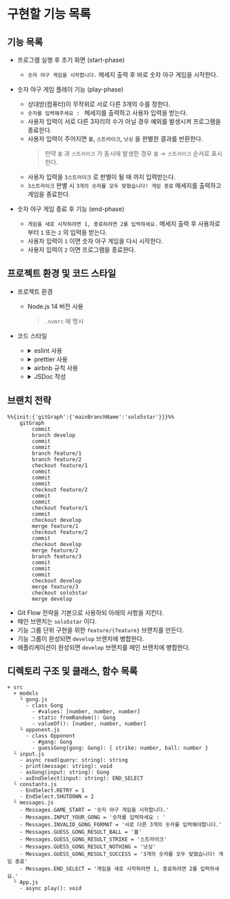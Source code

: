 # 구현할 기능 목록

## 기능 목록

* 프로그램 실행 후 초기 화면 (start-phase)
  - `숫자 야구 게임을 시작합니다.` 메세지 출력 후 바로 숫자 야구 게임을 시작한다.

* 숫자 야구 게임 플레이 기능 (play-phase)
  - 상대방(컴퓨터)이 무작위로 서로 다른 3개의 수를 정한다. 
  - `숫자를 입력해주세요 : ` 메세지를 출력하고 사용자 입력을 받는다.
  - 사용자 입력이 서로 다른 3자리의 수가 아닐 경우 예외를 발생시켜 프로그램을 종료한다.
  - 사용자 입력이 주어지면 `볼`, `스트라이크`, `낫싱` 을 판별한 결과를 반환한다.
    > 만약 `볼` 과 `스트라이크` 가 동시에 발생한 경우 `볼` → `스트라이크` 순서로 표시한다.
  - 사용자 입력을 `3스트라이크` 로 판별이 될 때 까지 입력받는다.
  - `3스트라이크` 판별 시 `3개의 숫자를 모두 맞혔습니다! 게임 종료` 메세지를 출력하고 게임을 종료한다.

* 숫자 야구 게임 종료 후 기능 (end-phase)
  - `게임을 새로 시작하려면 1, 종료하려면 2를 입력하세요.` 메세지 출력 후 사용자로 부터 `1` 또는 `2` 의 입력을 받는다.
  - 사용자 입력이 `1` 이면 숫자 야구 게임을 다시 시작한다.
  - 사용자 입력이 `2` 이면 프로그램을 종료한다.

## 프로젝트 환경 및 코드 스타일

* 프로젝트 환경
  - Node.js 14 버전 사용
    > `.nvmrc` 에 명시

* 코드 스타일
  - <details>
    <summary>eslint 사용</summary>

    `npm install --save-dev eslint` 로 설치하고 .eslintrc.js 파일을 생성하여 코드 스타일을 정의한다.
  </details>

  - <details>
    <summary>prettier 사용</summary>

    `npm install --save-dev prettier eslint-config-prettier eslint-plugin-prettier` 로 설치한다.

    > `eslint-config-prettier`: prettier와 겹치는 eslint 룰을 비활성화한다.
    >
    > `eslint-plugin-prettier`: prettier에서 발생한 오류를 eslint 오류로 표시해준다.

    .eslintrc.js의 `extends: [...]` 에 `'plugin:prettier/recommended'` 를 마지막에 추가한다.

    .prettierrc 파일을 생성한 후 prettier 규칙을 추가한다.
  </details>

  - <details>
    <summary>airbnb 규칙 사용</summary>

    `npm install --save-dev eslint-config-airbnb eslint-plugin-import eslint-plugin-react eslint-plugin-react-hooks eslint-plugin-jsx-a11y` 명령으로 설치한다.

    .eslintrc.js의 `extends: [...]` 에 `'airbnb'` 를 추가한다.
  </details>

  - <details>
    <summary>JSDoc 작성</summary>

    클래스, 함수, 변수의 문서화 및 타입을 명확히 하기 위해 JSDoc을 작성한다.

    ```js
    /**
     * 공백을 횟수만큼 늘려주는 함수
     * @param {number} count
     * @returns {string}
     */
    function blank(count) {
      return Array(count).fill(' ').join('');
    }
    ```
  </details>

## 브랜치 전략

```mermaid
%%{init:{'gitGraph':{'mainBranchName':'solo5star'}}}%%
    gitGraph
        commit
        branch develop
        commit
        commit
        branch feature/1
        branch feature/2
        checkout feature/1
        commit
        commit
        commit
        checkout feature/2
        commit
        commit
        checkout feature/1
        commit
        checkout develop
        merge feature/1
        checkout feature/2
        commit
        checkout develop
        merge feature/2
        branch feature/3
        commit
        commit
        commit
        checkout develop
        merge feature/3
        checkout solo5star
        merge develop
```

<!-- ```
solo5star ___________________________ * _____ ...
      \                              /
develop ______________ * __________ * _______ ...
        \\____________/ \_________//
    feature/{feature-1}  feature/{feature-3}
          \______________________/
             feature/{feature-2}
``` -->

* Git Flow 전략을 기본으로 사용하되 아래의 사항을 지킨다.
* 메인 브랜치는 `solo5star` 이다.
* 기능 그룹 단위 구현을 위한 `feature/{feature}` 브랜치를 만든다.
* 기능 그룹이 완성되면 `develop` 브랜치에 병합한다.
* 애플리케이션이 완성되면 `develop` 브랜치를 메인 브랜치에 병합한다.

## 디렉토리 구조 및 클래스, 함수 목록

```
+ src
  + models
    └ gong.js
      - class Gong
        - #values: [number, number, number]
        - static fromRandom(): Gong
        - valueOf(): [number, number, number]
    └ opponent.js
      - class Opponent
        - #gong: Gong
        - guessGong(gong: Gong): { strike: number, ball: number }
  └ input.js
    - async read(query: string): string
    - print(message: string): void
    - asGong(input: string): Gong
    - asEndSelect(input: string): END_SELECT
  └ constants.js
    - EndSelect.RETRY = 1
    - EndSelect.SHUTDOWN = 2
  └ messages.js
    - Messages.GAME_START = '숫자 야구 게임을 시작합니다.'
    - Messages.INPUT_YOUR_GONG = '숫자를 입력하세요 : '
    - Messages.INVALID_GONG_FORMAT = '서로 다른 3개의 숫자를 입력해야합니다.'
    - Messages.GUESS_GONG_RESULT_BALL = '볼'
    - Messages.GUESS_GONG_RESULT_STRIKE = '스트라이크'
    - Messages.GUESS_GONG_RESULT_NOTHING = '낫싱'
    - Messages.GUESS_GONG_RESULT_SUCCESS = '3개의 숫자를 모두 맞혔습니다! 게임 종료'
    - Messages.END_SELECT = '게임을 새로 시작하려면 1, 종료하려면 2를 입력하세요.'
  └ App.js
    - async play(): void
```
